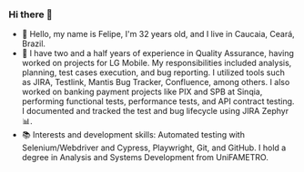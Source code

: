 ### Hi there 👋

- :metal: Hello, my name is Felipe, I'm 32 years old, and I live in Caucaia, Ceará, Brazil. 
- :office: I have two and a half years of experience in Quality Assurance, having worked on projects for LG Mobile. My responsibilities included analysis, planning, test cases execution, and bug reporting. I utilized tools such as JIRA, Testlink, Mantis Bug Tracker, Confluence, among others. I also worked on banking payment projects like PIX and SPB at Sinqia, performing functional tests, performance tests, and API contract testing. I documented and tracked the test and bug lifecycle using JIRA Zephyr :bar_chart:.
- :books: Interests and development skills: Automated testing with Selenium/Webdriver and Cypress, Playwright, Git, and GitHub. I hold a degree in Analysis and Systems Development from UniFAMETRO.
